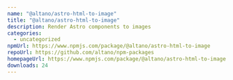 ```yaml
---
name: "@altano/astro-html-to-image"
title: "@altano/astro-html-to-image"
description: Render Astro components to images
categories:
  - uncategorized
npmUrl: https://www.npmjs.com/package/@altano/astro-html-to-image
repoUrl: https://github.com/altano/npm-packages
homepageUrl: https://www.npmjs.com/package/@altano/astro-html-to-image
downloads: 24
---
```

